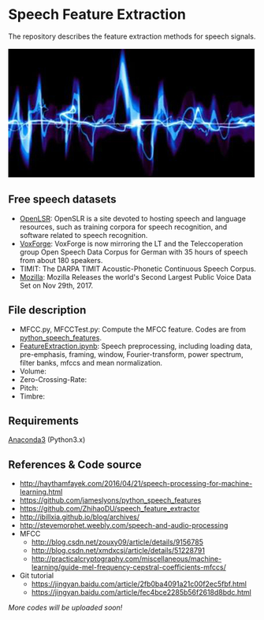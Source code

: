 # Speech Feature Extraction
The repository describes the feature extraction methods for speech signals.<br><br>
![](/speech1.jpg)

## Free speech datasets
* [OpenLSR](http://www.openslr.org): OpenSLR is a site devoted to hosting speech and language resources, such as training corpora for speech recognition, and software related to speech recognition.
* [VoxForge](http://www.voxforge.org/): VoxForge is now mirroring the LT and the Teleccoperation group Open Speech Data Corpus for German with 35 hours of speech from about 180 speakers. 
* TIMIT: The DARPA TIMIT Acoustic-Phonetic Continuous Speech Corpus.
* [Mozilla](https://medium.com/mozilla-open-innovation/sharing-our-common-voice-mozilla-releases-second-largest-public-voice-data-set-e88f7d6b7666): Mozilla Releases the world's Second Largest Public Voice Data Set on Nov 29th, 2017.

## File description
* MFCC.py, MFCCTest.py: Compute the MFCC feature. Codes are from [python_speech_features](https://github.com/jameslyons/python_speech_features).
* [FeatureExtraction.ipynb](/FeatureExtraction.ipynb): Speech preprocessing, including loading data, pre-emphasis, framing, window, Fourier-transform, power spectrum, filter banks, mfccs and mean normalization.
* Volume:
* Zero-Crossing-Rate:
* Pitch:
* Timbre:

## Requirements
[Anaconda3](https://www.anaconda.com/) (Python3.x)

## References & Code source
* http://haythamfayek.com/2016/04/21/speech-processing-for-machine-learning.html
* https://github.com/jameslyons/python_speech_features
* https://github.com/ZhihaoDU/speech_feature_extractor
* http://ibillxia.github.io/blog/archives/
* http://stevemorphet.weebly.com/speech-and-audio-processing
* MFCC
  * http://blog.csdn.net/zouxy09/article/details/9156785
  * http://blog.csdn.net/xmdxcsj/article/details/51228791
  * http://practicalcryptography.com/miscellaneous/machine-learning/guide-mel-frequency-cepstral-coefficients-mfccs/
* Git tutorial
  * https://jingyan.baidu.com/article/2fb0ba4091a21c00f2ec5fbf.html
  * https://jingyan.baidu.com/article/fec4bce2285b56f2618d8bdc.html


*More codes will be uploaded soon!*
